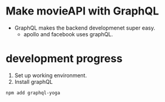 # Make movieAPI with GraphQL

-  GraphQL makes the backend developmenet super easy.
   -  apollo and facebook uses graphQL.

# development progress

1. Set up working environment.
2. Install graphQL

```
npm add graphql-yoga
```
